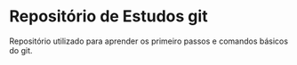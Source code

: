 # Repositório de Estudos git

Repositório utilizado para aprender os primeiro passos e comandos básicos do git.